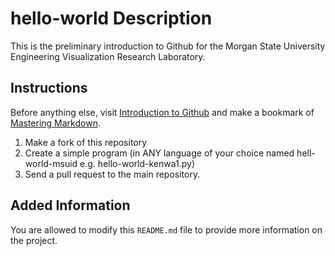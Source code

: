 # hello-world Description
This is the preliminary introduction to Github for the Morgan State University Engineering Visualization Research Laboratory.

## Instructions

Before anything else, visit [Introduction to Github](https://guides.github.com/activities/hello-world/) and make a bookmark of [Mastering Markdown](https://guides.github.com/features/mastering-markdown/).

1. Make a fork of this repository
2. Create a simple program (in ANY language of your choice named hell-world-msuid e.g. hello-world-kenwa1.py)
3. Send a pull request to the main repository.

## Added Information
You are allowed to modify this `README.md` file to provide more information on the project.
